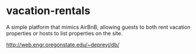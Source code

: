 # vacation-rentals

A simple platform that mimics AirBnB, allowing guests to both rent vacation properties or hosts to list properties on the site.

http://web.engr.oregonstate.edu/~depreyj/db/
